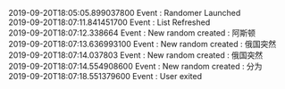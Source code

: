 2019-09-20T18:05:05.899037800 Event : Randomer Launched  
2019-09-20T18:07:11.841451700 Event : List Refreshed  
2019-09-20T18:07:12.338664 Event : New random created : 阿斯顿  
2019-09-20T18:07:13.636993100 Event : New random created : 俄国突然  
2019-09-20T18:07:14.037803 Event : New random created : 俄国突然  
2019-09-20T18:07:14.554908600 Event : New random created : 分为  
2019-09-20T18:07:18.551379600 Event : User exited  
